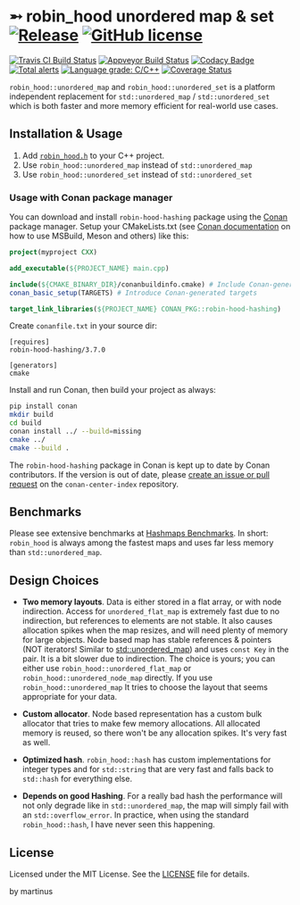 ➵ robin_hood unordered map & set  [![Release](https://img.shields.io/github/release/martinus/robin-hood-hashing.svg)](https://github.com/martinus/robin-hood-hashing/releases) [![GitHub license](https://img.shields.io/github/license/martinus/robin-hood-hashing.svg)](https://raw.githubusercontent.com/martinus/robin-hood-hashing/master/LICENSE)
============


[![Travis CI Build Status](https://travis-ci.com/martinus/robin-hood-hashing.svg?branch=master)](https://travis-ci.com/martinus/robin-hood-hashing)
[![Appveyor Build Status](https://ci.appveyor.com/api/projects/status/github/martinus/robin-hood-hashing?branch=master&svg=true)](https://ci.appveyor.com/project/martinus/robin-hood-hashing)
[![Codacy Badge](https://api.codacy.com/project/badge/Grade/9308495247b542c9802016caa6fd3461)](https://www.codacy.com/app/martinus/robin-hood-hashing?utm_source=github.com&amp;utm_medium=referral&amp;utm_content=martinus/robin-hood-hashing&amp;utm_campaign=Badge_Grade)
[![Total alerts](https://img.shields.io/lgtm/alerts/g/martinus/robin-hood-hashing.svg?logo=lgtm&logoWidth=18)](https://lgtm.com/projects/g/martinus/robin-hood-hashing/alerts/)
[![Language grade: C/C++](https://img.shields.io/lgtm/grade/cpp/g/martinus/robin-hood-hashing.svg?logo=lgtm&logoWidth=18)](https://lgtm.com/projects/g/martinus/robin-hood-hashing/context:cpp)
[![Coverage Status](https://coveralls.io/repos/github/martinus/robin-hood-hashing/badge.svg)](https://coveralls.io/github/martinus/robin-hood-hashing)

`robin_hood::unordered_map` and `robin_hood::unordered_set` is a platform independent replacement for `std::unordered_map` / `std::unordered_set` which is both faster and more memory efficient for real-world use cases.

## Installation & Usage

1. Add [`robin_hood.h`](https://github.com/martinus/robin-hood-hashing/releases) to your C++ project.
1. Use `robin_hood::unordered_map` instead of `std::unordered_map`
1. Use `robin_hood::unordered_set` instead of `std::unordered_set`

### Usage with Conan package manager

You can download and install `robin-hood-hashing` package using the [Conan](https://conan.io/) package manager. Setup your CMakeLists.txt (see [Conan documentation](https://docs.conan.io/en/latest/integrations/build_system.html) on how to use MSBuild, Meson and others) like this:

```CMake
project(myproject CXX)

add_executable(${PROJECT_NAME} main.cpp)

include(${CMAKE_BINARY_DIR}/conanbuildinfo.cmake) # Include Conan-generated file
conan_basic_setup(TARGETS) # Introduce Conan-generated targets

target_link_libraries(${PROJECT_NAME} CONAN_PKG::robin-hood-hashing)
```
Create `conanfile.txt` in your source dir:
```
[requires]
robin-hood-hashing/3.7.0

[generators]
cmake
```
Install and run Conan, then build your project as always:

```Bash
pip install conan
mkdir build
cd build
conan install ../ --build=missing
cmake ../
cmake --build .
```
The `robin-hood-hashing` package in Conan is kept up to date by Conan contributors. If the version is out of date, please [create an issue or pull request](https://github.com/conan-io/conan-center-index) on the `conan-center-index` repository.

## Benchmarks

Please see extensive benchmarks at [Hashmaps Benchmarks](https://martin.ankerl.com/2019/04/01/hashmap-benchmarks-01-overview/). In short: `robin_hood` is always among the fastest maps and uses far less memory than `std::unordered_map`.

## Design Choices

- **Two memory layouts**. Data is either stored in a flat array, or with node indirection. Access for `unordered_flat_map` is extremely fast due to no indirection, but references to elements are not stable. It also causes allocation spikes when the map resizes, and will need plenty of memory for large objects. Node based map has stable references & pointers (NOT iterators! Similar to [std::unordered_map](https://en.cppreference.com/w/cpp/container/unordered_map)) and uses `const Key` in the pair. It is a bit slower due to indirection. The choice is yours; you can either use `robin_hood::unordered_flat_map` or `robin_hood::unordered_node_map` directly. If you use `robin_hood::unordered_map` It tries to choose the layout that seems appropriate for your data.

- **Custom allocator**. Node based representation has a custom bulk allocator that tries to make few memory allocations. All allocated memory is reused, so there won't be any allocation spikes. It's very fast as well.

- **Optimized hash**. `robin_hood::hash` has custom implementations for integer types and for `std::string` that are very fast and falls back to `std::hash` for everything else.

- **Depends on good Hashing**. For a really bad hash the performance will not only degrade like in `std::unordered_map`, the map will simply fail with an `std::overflow_error`. In practice, when using the standard `robin_hood::hash`, I have never seen this happening.

## License

Licensed under the MIT License. See the [LICENSE](https://github.com/martinus/robin-hood-hashing/blob/master/LICENSE) file for details.

by martinus
